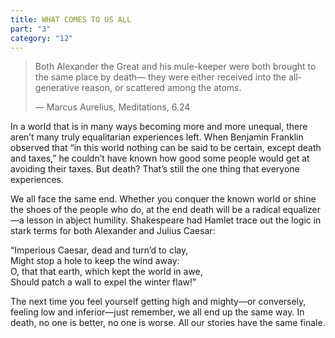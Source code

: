 ```yaml
---
title: WHAT COMES TO US ALL
part: "3"
category: "12"
---
```


> Both Alexander the Great and his mule-keeper were both brought to the same place by death— they were either received into the all-generative reason, or scattered among the atoms.
>
> — Marcus Aurelius, Meditations, 6.24

In a world that is in many ways becoming more and more unequal, there aren’t many truly equalitarian experiences left. When Benjamin Franklin observed that “in this world nothing can be said to be certain, except death and taxes,” he couldn’t have known how good some people would get at avoiding their taxes. But death? That’s still the one thing that everyone experiences.

We all face the same end. Whether you conquer the known world or shine the shoes of the people who do, at the end death will be a radical equalizer—a lesson in abject humility. Shakespeare had Hamlet trace out the logic in stark terms for both Alexander and Julius Caesar:

<p class="pl-4 tablet:pl-8 desktop:pl-12 leading-normal text-xs tablet:text-base desktop:text-lg">
  “Imperious Caesar, dead and turn’d to clay, <br>
  Might stop a hole to keep the wind away: <br>
  O, that that earth, which kept the world in awe, <br>
  Should patch a wall to expel the winter flaw!” <br>
</p>

The next time you feel yourself getting high and mighty—or conversely, feeling low and inferior—just remember, we all end up the same way. In death, no one is better, no one is worse. All our stories have the same finale.
